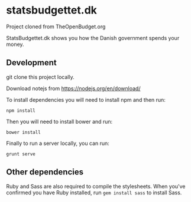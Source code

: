 # statsbudgettet.dk 

Project cloned from TheOpenBudget.org

StatsBudgettet.dk shows you how the Danish government spends your money.

## Development

git clone this project locally.

Download notejs from https://nodejs.org/en/download/

To install dependencies you will need to install npm and then run:
    
```shell
npm install
```

Then you will need to install bower and run:

```shell
bower install
```

Finally to run a server locally, you can run:

```shell
grunt serve
```

## Other dependencies

Ruby and Sass are also required to compile the stylesheets. When you've confirmed you have Ruby installed, run `gem install sass` to install Sass.
